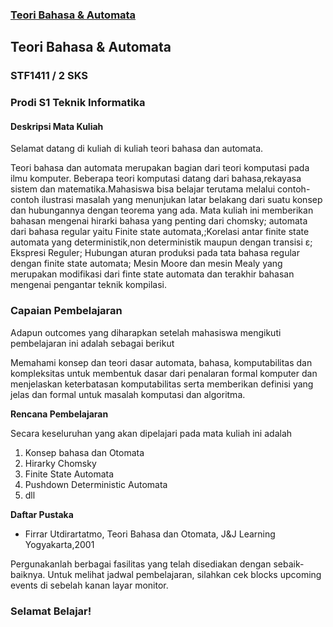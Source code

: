 ### [Teori Bahasa & Automata](http://kuliahonline.usbypkp.ac.id/course/view.php?id=6522#section-0)

## Teori Bahasa & Automata 

### STF1411 / 2 SKS

### Prodi S1 Teknik Informatika



#### Deskripsi Mata Kuliah 

Selamat datang di kuliah di kuliah teori bahasa dan automata.

Teori bahasa dan automata merupakan bagian dari teori komputasi pada ilmu komputer. Beberapa teori komputasi datang dari bahasa,rekayasa sistem dan matematika.Mahasiswa bisa belajar terutama melalui contoh-contoh ilustrasi masalah yang menunjukan latar belakang dari suatu konsep dan hubungannya dengan teorema yang ada. Mata kuliah ini memberikan bahasan mengenai hirarki bahasa yang penting dari chomsky; automata dari bahasa regular yaitu Finite state automata,;Korelasi antar finite state automata yang deterministik,non deterministik maupun dengan transisi ε; Ekspresi Reguler; Hubungan aturan produksi pada tata bahasa regular dengan finite state automata; Mesin Moore dan mesin Mealy yang merupakan modifikasi dari finte state automata dan terakhir bahasan mengenai pengantar teknik kompilasi.



### Capaian Pembelajaran

Adapun outcomes yang diharapkan setelah mahasiswa mengikuti pembelajaran ini adalah sebagai berikut 

Memahami konsep dan teori dasar automata, bahasa, komputabilitas dan kompleksitas untuk membentuk dasar dari penalaran formal komputer dan menjelaskan keterbatasan komputabilitas serta memberikan definisi yang jelas dan formal untuk masalah komputasi dan algoritma.



**Rencana Pembelajaran**

Secara keseluruhan yang akan dipelajari pada mata kuliah ini adalah 

1. Konsep bahasa dan Otomata
2. Hirarky Chomsky
3.  Finite State Automata
4.  Pushdown Deterministic Automata
5. dll



**Daftar Pustaka**

- Firrar Utdirartatmo, Teori Bahasa dan Otomata, J&J Learning Yogyakarta,2001



Pergunakanlah berbagai fasilitas yang telah disediakan dengan sebaik-baiknya. Untuk melihat jadwal pembelajaran, silahkan cek blocks upcoming events di sebelah kanan layar monitor. 

### **Selamat Belajar!**